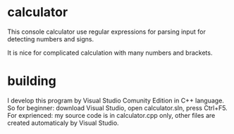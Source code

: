 # calculator
This console calculator use regular expressions for parsing input for detecting numbers and signs.

It is nice for complicated calculation with many numbers and brackets.

# building
I develop this program by Visual Studio Comunity Edition in C++ language. So for beginner: download Visual Studio, open calculator.sln, press Ctrl+F5. For exprienced: my source code is in calculator.cpp only, other files are created automaticaly by Visual Studio.
